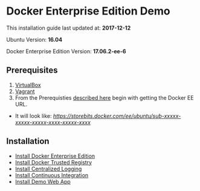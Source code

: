 #  Docker Enterprise Edition Demo

This installation guide last updated at: **2017-12-12**

Ubuntu Version: **16.04**

Docker Enterprise Edition Version: **17.06.2-ee-6**

## Prerequisites

1. [VirtualBox](https://www.virtualbox.org/wiki/Downloads)
2. [Vagrant](https://www.vagrantup.com/)
3. From the Prerequisties [described here](https://docs.docker.com/engine/installation/linux/docker-ee/ubuntu/) begin with getting the Docker EE URL.
  - It will look like: *https://storebits.docker.com/ee/ubuntu/sub-xxxxx-xxxxx-xxxxx-xxxx-xxxxx-xxxx*

## Installation

- [Install Docker Enterprise Edition](install_docker.md)
- [Install Docker Trusted Registry](install_dtr.md)
- [Install Centralized Logging](install_centralized_logging.md)
- [Install Continuous Integration](install_continuous_integration.md)
- [Install Demo Web App](install_demo_web_app.md)
